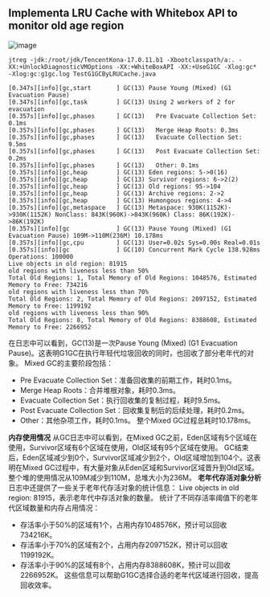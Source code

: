 ## Implementa LRU Cache with Whitebox API to monitor old age region
![image](https://github.com/user-attachments/assets/d6b958a4-ec05-4f50-a124-ec89dcc6d540)

```
jtreg -jdk:/root/jdk/TencentKona-17.0.11.b1 -Xbootclasspath/a:. -XX:+UnlockDiagnosticVMOptions -XX:+WhiteBoxAPI -XX:+UseG1GC -Xlog:gc* -Xlog:gc:g1gc.log TestG1GCByLRUCache.java
```

```log
[0.347s][info][gc,start       ] GC(13) Pause Young (Mixed) (G1 Evacuation Pause)
[0.347s][info][gc,task        ] GC(13) Using 2 workers of 2 for evacuation
[0.357s][info][gc,phases      ] GC(13)   Pre Evacuate Collection Set: 0.1ms
[0.357s][info][gc,phases      ] GC(13)   Merge Heap Roots: 0.3ms
[0.357s][info][gc,phases      ] GC(13)   Evacuate Collection Set: 9.5ms
[0.357s][info][gc,phases      ] GC(13)   Post Evacuate Collection Set: 0.2ms
[0.357s][info][gc,phases      ] GC(13)   Other: 0.1ms
[0.357s][info][gc,heap        ] GC(13) Eden regions: 5->0(16)
[0.357s][info][gc,heap        ] GC(13) Survivor regions: 6->2(2)
[0.357s][info][gc,heap        ] GC(13) Old regions: 95->104
[0.357s][info][gc,heap        ] GC(13) Archive regions: 2->2
[0.357s][info][gc,heap        ] GC(13) Humongous regions: 4->4
[0.357s][info][gc,metaspace   ] GC(13) Metaspace: 930K(1152K)->930K(1152K) NonClass: 843K(960K)->843K(960K) Class: 86K(192K)->86K(192K)
[0.357s][info][gc             ] GC(13) Pause Young (Mixed) (G1 Evacuation Pause) 109M->110M(236M) 10.178ms
[0.357s][info][gc,cpu         ] GC(13) User=0.02s Sys=0.00s Real=0.01s
[0.357s][info][gc             ] GC(10) Concurrent Mark Cycle 138.928ms
Operations: 100000
Live objects in old region: 81915
old regions with liveness less than 50%
Total Old Regions: 1, Total Memory of Old Regions: 1048576, Estimated Memory to Free: 734216
old regions with liveness less than 70%
Total Old Regions: 2, Total Memory of Old Regions: 2097152, Estimated Memory to Free: 1199192
old regions with liveness less than 90%
Total Old Regions: 8, Total Memory of Old Regions: 8388608, Estimated Memory to Free: 2266952
```

在日志中可以看到，GC(13)是一次Pause Young (Mixed) (G1 Evacuation Pause)。这表明G1GC在执行年轻代垃圾回收的同时，也回收了部分老年代的对象。
Mixed GC的主要阶段包括：
- Pre Evacuate Collection Set：准备回收集的前期工作，耗时0.1ms。
- Merge Heap Roots：合并堆根对象，耗时0.3ms。
- Evacuate Collection Set：执行回收集的复制过程，耗时9.5ms。
- Post Evacuate Collection Set：回收集复制后的后续处理，耗时0.2ms。
- Other：其他杂项工作，耗时0.1ms。
整个Mixed GC过程总耗时10.178ms。

**内存使用情况**
从GC日志中可以看到，在Mixed GC之前，Eden区域有5个区域在使用，Survivor区域有6个区域在使用，Old区域有95个区域在使用。
GC结束后，Eden区域减少到0个，Survivor区域减少到2个，Old区域增加到104个。这表明在Mixed GC过程中，有大量对象从Eden区域和Survivor区域晋升到Old区域。
整个堆的使用情况从109M减少到110M，总堆大小为236M。
**老年代存活对象分析**
日志中还提供了一些关于老年代存活对象的统计信息：
Live objects in old region: 81915，表示老年代中存活对象的数量。
统计了不同存活率阈值下的老年代区域数量和内存占用情况：
- 存活率小于50%的区域有1个，占用内存1048576K，预计可以回收734216K。
- 存活率小于70%的区域有2个，占用内存2097152K，预计可以回收1199192K。
- 存活率小于90%的区域有8个，占用内存8388608K，预计可以回收2266952K。
这些信息可以帮助G1GC选择合适的老年代区域进行回收，提高回收效率。
